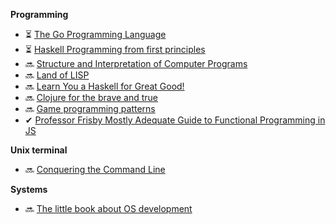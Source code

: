 **Programming**

- ⏳ [The Go Programming Language](http://www.gopl.io/)
- ⏳ [Haskell Programming from first principles](http://haskellbook.com/)
- 🔜 [Structure and Interpretation of Computer Programs](http://sarabander.github.io/sicp/)
- 🔜 [Land of LISP](http://landoflisp.com/)
- 🔜 [Learn You a Haskell for Great Good!](http://learnyouahaskell.com)
- 🔜 [Clojure for the brave and true](http://www.braveclojure.com/clojure-for-the-brave-and-true/)
- 🔜 [Game programming patterns](http://gameprogrammingpatterns.com/contents.html)
- ✔ [Professor Frisby Mostly Adequate Guide to Functional Programming in JS](https://github.com/MostlyAdequate/mostly-adequate-guide)
  
**Unix terminal**

- 🔜 [Conquering the Command Line](http://conqueringthecommandline.com/book/)

**Systems**

- 🔜 [The little book about OS development](http://littleosbook.github.io/)
